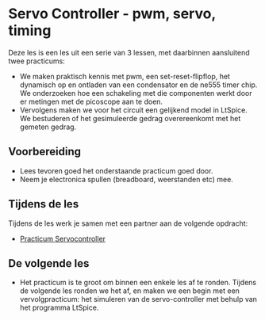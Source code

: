 # Servo Controller - pwm, servo, timing

Deze les is een les uit een serie van 3 lessen, met daarbinnen aansluitend twee practicums:
- We maken praktisch kennis met pwm, een set-reset-flipflop, het dynamisch op en ontladen van een condensator en de ne555 timer chip. We onderzoeken hoe een schakeling met die componenten werkt door er metingen met de picoscope aan te doen.
- Vervolgens maken we voor het circuit een gelijkend model in LtSpice. We bestuderen of het gesimuleerde gedrag overereenkomt met het gemeten gedrag.

## Voorbereiding
- Lees tevoren goed het onderstaande practicum goed door.
- Neem je electronica spullen (breadboard, weerstanden etc) mee.

## Tijdens de les

Tijdens de les werk je samen met een partner aan de volgende opdracht:

- [Practicum Servocontroller](../hardware-interfacing/basis-elektronica/servo-controller/practicum-servo-controller.md) 
  
## De volgende les
- Het practicum is te groot om binnen een enkele les af te ronden. Tijdens de volgende les ronden we het af, en maken we een begin met een vervolgpracticum: het simuleren van de servo-controller met behulp van het programma LtSpice.